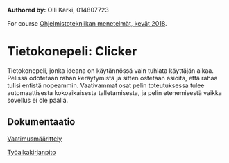﻿**Authored by:** Olli Kärki, 014807723

For course [Ohjelmistotekniikan menetelmät, kevät 2018](https://github.com/mluukkai/otm-2018).

# Tietokonepeli: Clicker

Tietokonepeli, jonka ideana on käytännössä vain tuhlata käyttäjän aikaa. Pelissä odotetaan rahan keräytymistä ja sitten ostetaan asioita, että rahaa tulisi entistä nopeammin. Vaativammat osat pelin toteutuksessa tulee automaattisesta kokoaikaisesta talletamisesta, ja pelin etenemisestä vaikka sovellus ei ole päällä.

## Dokumentaatio

[Vaatimusmäärittely](https://github.com/GourmetHunter/otm-harjoitustyo/blob/master/dokumentaatio/Vaatimusmaarittely.md)

[Työaikakirjanpito](https://github.com/GourmetHunter/otm-harjoitustyo/blob/master/dokumentaatio/tuntikirjanpito.md)
